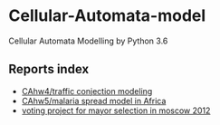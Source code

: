 # Cellular-Automata-model  
Cellular Automata Modelling by Python 3.6
## Reports index
* [CAhw4/traffic conjection modeling](./CAhw4/readme.md)  
* [CAhw5/malaria spread model in Africa](./CAhw5/Readme.md )    
* [voting project for mayor selection in moscow 2012](./Voting-project/Voter-model-report.pdf)
